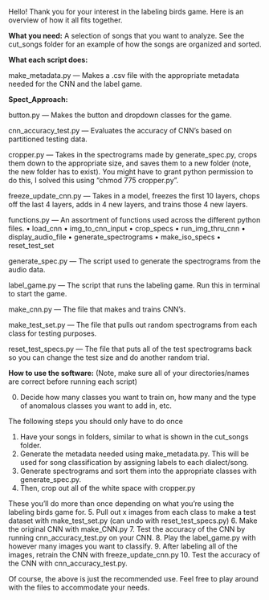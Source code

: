Hello! Thank you for your interest in the labeling birds game. Here is an overview of how it all fits together. 

**What you need:** A selection of songs that you want to analyze. See the cut_songs folder for an example of how the songs are organized and sorted.

**What each script does:** 

make_metadata.py — Makes a .csv file with the appropriate metadata needed for the CNN and the label game. 

**Spect_Approach:**

button.py — Makes the button and dropdown classes for the game.

cnn_accuracy_test.py — Evaluates the accuracy of CNN’s based on partitioned testing data.

cropper.py — Takes in the spectrograms made by generate_spec.py, crops them down to the appropriate size, and saves them to a new folder (note, the new folder has to exist). You might have to grant python permission to do this, I solved this using “chmod 775 cropper.py”.

freeze_update_cnn.py — Takes in a model, freezes the first 10 layers, chops off the last 4 layers, adds in 4 new layers, and trains those 4 new layers. 

functions.py — An assortment of functions used across the different python files. 
	•	load_cnn
	•	img_to_cnn_input
	•	crop_specs
	•	run_img_thru_cnn
	•	display_audio_file
	•	generate_spectrograms
	•	make_iso_specs
	•	reset_test_set

generate_spec.py  — The script used to generate the spectrograms from the audio data.

label_game.py — The script that runs the labeling game. Run this in terminal to start the game.

make_cnn.py — The file that makes and trains CNN’s.

make_test_set.py — The file that pulls out random spectrograms from each class for testing purposes.

reset_test_specs.py — The file that puts all of the test spectrograms back so you can change the test size and do another random trial.

**How to use the software:** (Note, make sure all of your directories/names are correct before running each script)

0. Decide how many classes you want to train on, how many and the type of anomalous classes you want to add in, etc. 

The following steps you should only have to do once
1. Have your songs in folders, similar to what is shown in the cut_songs folder. 
2. Generate the metadata needed using make_metadata.py. This will be used for song classification by assigning labels to each dialect/song.
3. Generate spectrograms and sort them into the appropriate classes with generate_spec.py.
4. Then, crop out all of the white space with cropper.py

These you’ll do more than once depending on what you’re using the labeling birds game for.
5. Pull out x images from each class to make a test dataset with make_test_set.py (can undo with reset_test_specs.py)
6. Make the original CNN with make_CNN.py
7. Test the accuracy of the CNN by running cnn_accuracy_test.py on your CNN.
8. Play the label_game.py with however many images you want to classify.
9. After labeling all of the images, retrain the CNN with freeze_update_cnn.py
10. Test the accuracy of the CNN with cnn_accuracy_test.py.

Of course, the above is just the recommended use. Feel free to play around with the files to accommodate your needs.







